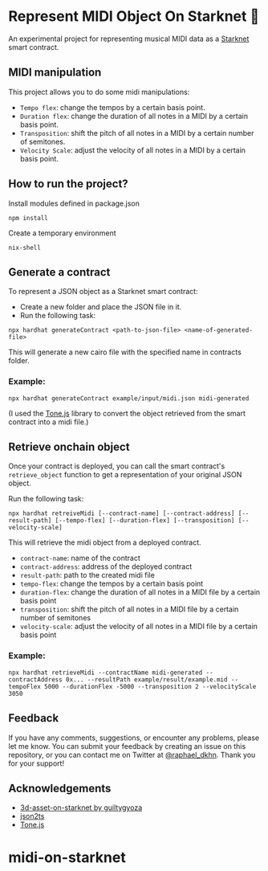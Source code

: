 
# Represent MIDI Object On Starknet 💫

An experimental project for representing musical MIDI data as a [Starknet](https://starkware.co/starknet/) smart contract.

## MIDI manipulation
This project allows you to do some midi manipulations: 

- `Tempo flex`: change the tempos by a certain basis point.
- `Duration flex`: change the duration of all notes in a MIDI by a certain basis point.
- `Transposition`: shift the pitch of all notes in a MIDI by a certain number of semitones.
- `Velocity Scale`: adjust the velocity of all notes in a MIDI by a certain basis point.

## How to run the project? 

Install modules defined in package.json
```
npm install
```

Create a temporary environment
```
nix-shell
```

## Generate a contract
To represent a JSON object as a Starknet smart contract:
- Create a new folder and place the JSON file in it.
- Run the following task:
```
npx hardhat generateContract <path-to-json-file> <name-of-generated-file>
```
This will generate a new cairo file with the specified name in contracts folder.

### Example:
```
npx hardhat generateContract example/input/midi.json midi-generated
```
(I used the [Tone.js](https://github.com/Tonejs/Midi) library to convert the object retrieved from the smart contract into a midi file.)

## Retrieve onchain object
Once your contract is deployed, you can call the smart contract's `retrieve_object` function to get a representation of your original JSON object. 

Run the following task:
```
npx hardhat retreiveMidi [--contract-name] [--contract-address] [--result-path] [--tempo-flex] [--duration-flex] [--transposition] [--velocity-scale]
```
This will retrieve the midi object from a deployed contract. 
- `contract-name`: name of the contract
- `contract-address`: address of the deployed contract
- `result-path`: path to the created midi file
- `tempo-flex`: change the tempos by a certain basis point
- `duration-flex`: change the duration of all notes in a MIDI file by a certain basis point
- `transposition`: shift the pitch of all notes in a MIDI file by a certain number of semitones
- `velocity-scale`: adjust the velocity of all notes in a MIDI file by a certain basis point

### Example:
```
npx hardhat retrieveMidi --contractName midi-generated --contractAddress 0x... --resultPath example/result/example.mid --tempoFlex 5000 --durationFlex -5000 --transposition 2 --velocityScale 3050
```

## Feedback

If you have any comments, suggestions, or encounter any problems, please let me know. You can submit your feedback by creating an issue on this repository, or you can contact me on Twitter at [@raphael_dkhn](https://twitter.com/raphael_dkhn). Thank you for your support!
## Acknowledgements

 - [3d-asset-on-starknet by guiltygyoza](https://github.com/guiltygyoza/3d-asset-on-starknet)
 - [json2ts](https://github.com/GregorBiswanger/json2ts)
 - [Tone.js](https://github.com/Tonejs/Midi)
# midi-on-starknet
